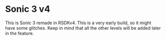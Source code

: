 # Sonic 3 v4
This is Sonic 3 remade in RSDKv4. This is a very early build, so it might have some glitches.
Keep in mind that all the other levels will be added later in the feature.
